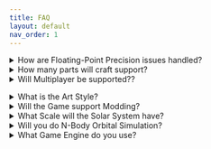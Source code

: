 ```yaml
---
title: FAQ
layout: default
nav_order: 1
---
```

<html lang="en">
<head>
    <meta charset="UTF-8">
    <meta name="viewport" content="width=device-width, initial-scale=1.0">
    <link rel="stylesheet" href="css/box-styles.css">
    <title>KSA Community FAQ</title>
</head>
<body>
    <div class="gray-box">
        <details>
            <summary>How are Floating-Point Precision issues handled?</summary>
              <p> Most coordinates in games use Vector3 which is a spatial unit made up of three “floats”, which is a 32bit number format. This is useful for most rendering and spatial purposes, a floating-point variable can represent a wider range of numbers than a fixed-point
variable of the same bit width at the cost of precision.

So essentially, a floating-point number will have a point at which noticeable precision begins being lost. If we define 1 unit as 1 meter, this often becomes noticeable at around 8 kilometres from the origin. You will see lots of “shaking” and other problems, but with rendering but also physics.

Solutions

There are lots of possible approaches. For KSA the main aim is to keep the core architecture as simple as possible. The simulation is powered as much as possible by “doubles”, which are a 64-bit floating-point precision number. Rendering is then done with the camera always at zero, pushing any floating point issues far out to the edges of the camera where they are not perceptible. This approach has been working very well with the KEPLER simulation layer.

Combined with this on the physics level by having different contexts and handling the simulation of those contexts independently, we can avoid having to deal with everything in one “scene”. The key benefit of this context handling is performance but an additional benefit is being able to avoid precision issues with physics handling.</p>
        </details>
    </div>
    <div class="gray-box">
        <details>
            <summary>How many parts will craft support?</summary>
                
<p>
 This is something we will review as time goes on. One of the key reasons we use our BRUTAL Framework for this project is precisely because we want to be able to draw many things with many parts. With projects like AotR we have been able to draw and simulate so many parts that the limitation we applied was driven primarily by simplifying referencing - rather than performance or design issues themselves. What this means is that the limitation came artificially from the ID (a number) that we used to reference the parts. If we use, say, a USHORT (Unsigned Short number, 16bit), it uses 2 bytes and gives a number between 0 and 65535. This is not only about how much memory (or data in MP referencing) is used for that instance, but how we structure the various structs and buffers both on rendering and simulation. My defacto response with these things is to use USHORT (so, up to 65535 parts per vehicle) unless a good reason exists to extend to UINT (Unsigned Integer, 32bit) using 4 bytes. 

Rendering Parts in Batches

In BRUTAL a lot of our rendering is done using instanced meshes. So we don't have a "Renderer Component" like in unity, instead - each "thing" that needs to be drawn can batch together with all other like things. BRUTAL allows this new "instance" to be done directly to the GPU, which is even more efficient than commands in unity like Graphics.DrawMeshInstanced. In fact, we can send such information once to the GPU (either in a batch or each instance) and then ask the GPU to keep doing it until we stop. This means there is no conversation between the CPU <-> GPU which can give enormous benefits in both performance and memory churn. It is worth mentioning, this is not straightforward. There is no convience for us that engines like Unity/Unreal give - this means that all the buffers need to be configured - yet again our framework is named BRUTAL for a reason. But we trade that convience for scale, both in frame by frame performance but (perhaps more importantly) drastically reducing memory churn. 

Simulating Parts

A wider topic will cover our various "layers" and groupings in our simulation. I'll introduce a few concepts here, being Pieces, Part, Vessel. A "part" can be made or many pieces, these pieces can use common meshes that we can then batch together. A game that does this very well is Cities Skylines - where building are actually collections of other meshes. This allows us to maximize the use of batched rendering. There is then a common library of "meshes" that you can use when making parts - or you can just ignore them all and add in a custom mesh as well (very useful for modders with specialist parts).

This requires a much more detailed topic, but "sub part" is a key aspect of the current design. This very much is inspired by mods like Unviersal Storage, together with the technical implementation in AotR and games like Cities Skylines around batch rendering.

This is all a long winded way of saying that in an engine like unity/unreal - a "part" is actually quite a high-cost thing in the games scene. In BRUTAL and KSA, it is simply a C# class that likely has some pointers back to a core template. This drastically reduces the memory cost, the memory churn, and allows us to fine-tune the simulation and rendering approaches.</p>
        </details>
    </div>
    <div class="gray-box">
        <details>
            <summary>Will Multiplayer be supported??</summary>
                <p>Yes. But with some key caveats.
Although the exact form is subject to change, the current approach sees us following the "shared timeline" approach. This would function similar to how paradox games do, where any player can change the speed, or the host can, and then that speed is applied to all players.

The multiplayer approach is actually a part of BRUTAL that is already battle-tested with our game Stationeers. When we switched to using our version (RocketNet) or RakNet, we saw many orders of magnitude improvement in multiplayer scale and performance. This is because instead of sending network messages, we fill (and then unpack) a byte array.

Our studio in general we believe is well placed to make Multiplayers, as it is part of many of the games we have made, and much of our studio has a long history making multiplayer games. 

Such an approach means our proposed multiplayer has limited use cases. It would function similar to games such as Stormworks. While you could run a separate space agency, and your own craft, you would need to agree with the people you are playing when to speed up and when to slow down. So the concession we want to make here has strong impact on multiplayer options. This concession helps a great deal with reducing overall complexity, with both how we synchronize things as well as referencing. We can maintain an absolute state in MP, instead of having to record when and what happened, then reconcile them together. Additionally, beyond the technical issues with "time packets", there are UX/UI issues that we just aren't happy to undertake. Perhaps that is the kind of MP that modders might be able to undertake, where they can hold bigger issues for more niche users. This also ties in with our desire for the base game to have more traditional KSP orbits/scales. While modders can do whatever, at a more KSP scale when operating around kerbin-like planets - time warp changes aren't a huge issue compared to the need for this when using RSS for example, where it takes some time even to reach orbit! 
One thing that does help with this, though, is that we don't have the same context of locality being required for a vehicle to "do something". Which means active stationkeeping and simulation comes "for free" for vehicles. This means that vehicles can do various things at all time, taking the concepts that mods like Kerbalism started to implement on KSP but expanding that out to the datastructures and simulation "layers" themselves from the ground up. We don't have "unity prefabs" or a "physics SDK" to worry about - so the simulation can be segmented up however we want.</p>  
        </details>
  </div>
    <div class="gray-box">
        <details>
            <summary>What is the Art Style?</summary>
<p>This is still somewhat in flux, but somewhere between existing KSP and KSP2. Consistency, performance, and ease of development/modding are the only important aspects for the studio when it comes to the art style.
We are mostly using PBR for the shader approach, so that allows us to make quite nice looking assets.

Some of our team members come from KSP development, and other similar games (such as our own Stationeers), and other games such as ArmA/OFP. We strongly believe in there being technical alignment between the art at the product, which we demonstrated recently in many of our assets for Stationeers - ensuring they were modeled with thought as to their actual real-life counterparts.</p>  
        </details>
    </div>
    <div class="gray-box">
        <details>
            <summary>Will the Game support Modding?</summary>
             <p>Yes. It already does.
The very core game data itself is a mod. Which means that essentially everything we do, can be done as a mod. This includes:
- C# injection
- Changing data, such as solar systems and planets
- Customizing shaders 

Really pretty much everything. Modding is considered
essential to every aspect of the game.
This means it factors into our designs not just around how data is loaded, but how 
data is structured within the code.
Early builds will allow us to stress-test our decisions 
early, with modders able to highlight issues with how we structure things. This is important
to minimize core data structure changes during Alpha and Beta (and beyond), as such 
changes are enormously frustrating for users and 
modders at best - and destructive to the community at worst.</p>
        </details>
    </div>
    <div class="gray-box">
        <details>
            <summary>What Scale will the Solar System have?</summary>
 <p>The core game data is essentially a mod, so anything we do with the game is open for modders to change. This means our core focus is on providing a base solar system, with ease of use for modders to add their own.

At this stage our current thinking is basically do do somewhere between current KSP and x2-2.5 current KSP size for both the bodies and their orbits. In other words, we are aiming to replicate the same feeling, commitment, and challenge of existing KSP.

We feel like base KSP is a great compromise between many factors when it comes to scale, and so we are not trying to reinvent that - instead focused on solid datastructures and ease of development for modders to fill any gaps.</p>  
        </details>
    </div>
    <div class="gray-box">
        <details>
            <summary>Will you do N-Body Orbital Simulation?</summary>
 <p>The core focus initially is to provide patchec conics, almost identical to how KSP does it. However, it is possible that if the studio has the right talent (and a team member has the desire) for N-Body to be added as an option. Regardless, the game is being built so a modder could develop a C# mod and add this. Care is being taken to ensure the game is being structured so that if we can't add N-Body physics, someone else could add it.</p>  
        </details>
    </div>
    <div class="gray-box">
        <details>
            <summary>What Game Engine do you use?</summary>
<p>We have developed in-house technology we call the "BRUTAL Framework". Instead of an engine, it is more like the XNA Framework developed by Microsoft. BRUTAL allows us to access graphics (and other) API's like Vulkan directly. There is a massive focus on scale, which means a heavy focus on what is called an "interop" layer. This is the layer between which C# (the base language used in our projects using BRUTAL), and C++ which our plugins and APIs like Vulkan run on.

The purpose of using our own framework is that many of the games our studio makes need to scale, and we want to have complete agency over fixing the bugs and problems that are encountered. While both Unity and Unreal are perfectly good tools for many games, our studio has grown intensely frustrated with both of them for developing the types of games we want. They are also both very expensive to utilize.

BRUTAL is named very deliberately. It is not easy to use, and it does no hand holding. It simply exposes the functionality, with nearly it's entire focus providing an extremely efficient interop layer between the two. This results in incredible performance, at the expense of ease of use.

So it is important to clarify, BRUTAL is not a silver bullet. It is simply a tool developed for a very specific purpose - to build games that really scale.</p>  
        </details>
    </div>
</body>
